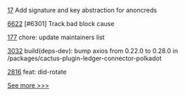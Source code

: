 
[17](https://github.com/hyperledger/anoncreds-v2-rs/pull/17) Add signature and key abstraction for anoncreds

[6622](https://github.com/hyperledger/besu/pull/6622) [#6301] Track bad block cause

[177](https://github.com/hyperledger/aries-acapy-plugins/pull/177) chore: update maintainers list

[3032](https://github.com/hyperledger/cacti/pull/3032) build(deps-dev): bump axios from 0.22.0 to 0.28.0 in /packages/cactus-plugin-ledger-connector-polkadot

[2816](https://github.com/hyperledger/aries-cloudagent-python/pull/2816) feat: did-rotate


[See more >>>](https://start-here.hyperledger.org/pull-requests)
